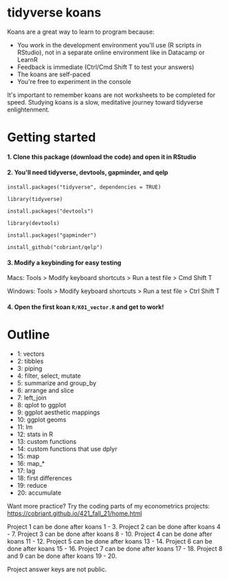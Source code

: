 # tidyverse koans

Koans are a great way to learn to program because:

  - You work in the development environment you'll use (R scripts in RStudio), not in a separate online environment like in Datacamp or LearnR
  - Feedback is immediate (Ctrl/Cmd Shift T to test your answers)
  - The koans are self-paced
  - You're free to experiment in the console
  
It's important to remember koans are not worksheets to be completed for speed. Studying koans is a slow, meditative journey toward tidyverse enlightenment.

# Getting started

#### 1. Clone this package (download the code) and open it in RStudio

#### 2. You'll need tidyverse, devtools, gapminder, and qelp

`install.packages("tidyverse", dependencies = TRUE)`

`library(tidyverse)`

`install.packages("devtools")`

`library(devtools)`

`install.packages("gapminder")`

`install_github("cobriant/qelp")`

#### 3. Modify a keybinding for easy testing

Macs:
Tools > Modify keyboard shortcuts > Run a test file > Cmd Shift T

Windows:
Tools > Modify keyboard shortcuts > Run a test file > Ctrl Shift T

#### 4. Open the first koan `R/K01_vector.R` and get to work!


# Outline

- 1: vectors
- 2: tibbles
- 3: piping
- 4: filter, select, mutate
- 5: summarize and group_by
- 6: arrange and slice
- 7: left_join
- 8: qplot to ggplot
- 9: ggplot aesthetic mappings
- 10: ggplot geoms
- 11: lm
- 12: stats in R
- 13: custom functions
- 14: custom functions that use dplyr
- 15: map
- 16: map_*
- 17: lag
- 18: first differences
- 19: reduce
- 20: accumulate

Want more practice? Try the coding parts of my econometrics projects:
https://cobriant.github.io/421_fall_21/home.html

Project 1 can be done after koans 1 - 3.
Project 2 can be done after koans 4 - 7.
Project 3 can be done after koans 8 - 10.
Project 4 can be done after koans 11 - 12.
Project 5 can be done after koans 13 - 14.
Project 6 can be done after koans 15 - 16.
Project 7 can be done after koans 17 - 18.
Project 8 and 9 can be done after koans 19 - 20.

Project answer keys are not public.
